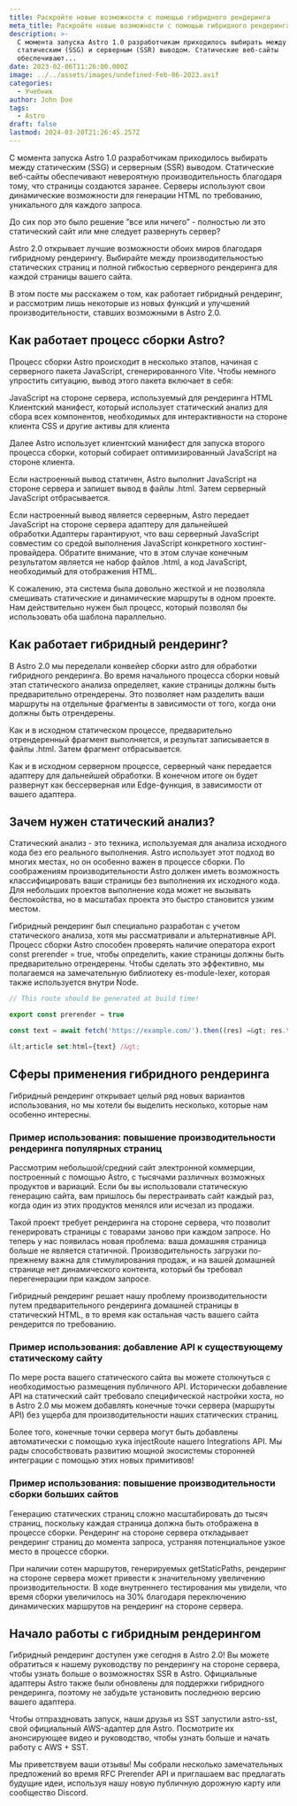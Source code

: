 ```yaml
---
title: Раскройте новые возможности с помощью гибридного рендеринга
meta_title: Раскройте новые возможности с помощью гибридного рендеринга - Igor Gorlov
description: >-
  С момента запуска Astro 1.0 разработчикам приходилось выбирать между
  статическим (SSG) и серверным (SSR) выводом. Статические веб-сайты
  обеспечивают...
date: 2023-02-06T11:26:00.000Z
image: ../../assets/images/undefined-Feb-06-2023.avif
categories:
  - Учебник
author: John Doe
tags:
  - Astro
draft: false
lastmod: 2024-03-20T21:26:45.257Z
---
```


С момента запуска Astro 1.0 разработчикам приходилось выбирать между статическим (SSG) и серверным (SSR) выводом. Статические веб-сайты обеспечивают невероятную производительность благодаря тому, что страницы создаются заранее. Серверы используют свои динамические возможности для генерации HTML по требованию, уникального для каждого запроса.

До сих пор это было решение ”все или ничего” - полностью ли это статический сайт или мне следует развернуть сервер?

Astro 2.0 открывает лучшие возможности обоих миров благодаря гибридному рендерингу. Выбирайте между производительностью статических страниц и полной гибкостью серверного рендеринга для каждой страницы вашего сайта.

В этом посте мы расскажем о том, как работает гибридный рендеринг, и рассмотрим лишь некоторые из новых функций и улучшений производительности, ставших возможными в Astro 2.0.

## Как работает процесс сборки Astro?

Процесс сборки Astro происходит в несколько этапов, начиная с серверного пакета JavaScript, сгенерированного Vite. Чтобы немного упростить ситуацию, вывод этого пакета включает в себя:

JavaScript на стороне сервера, используемый для рендеринга HTML Клиентский манифест, который использует статический анализ для сбора всех компонентов, необходимых для интерактивности на стороне клиента CSS и другие активы для клиента

Далее Astro использует клиентский манифест для запуска второго процесса сборки, который собирает оптимизированный JavaScript на стороне клиента.

Если настроенный вывод статичен, Astro выполнит JavaScript на стороне сервера и запишет вывод в файлы .html. Затем серверный JavaScript отбрасывается.

Если настроенный вывод является серверным, Astro передает JavaScript на стороне сервера адаптеру для дальнейшей обработки.Адаптеры гарантируют, что ваш серверный JavaScript совместим со средой выполнения JavaScript конкретного хостинг-провайдера. Обратите внимание, что в этом случае конечным результатом является не набор файлов .html, а код JavaScript, необходимый для отображения HTML.

К сожалению, эта система была довольно жесткой и не позволяла смешивать статические и динамические маршруты в одном проекте. Нам действительно нужен был процесс, который позволял бы использовать оба шаблона параллельно.

## Как работает гибридный рендеринг?

В Astro 2.0 мы переделали конвейер сборки astro для обработки гибридного рендеринга. Во время начального процесса сборки новый этап статического анализа определяет, какие страницы должны быть предварительно отрендерены. Это позволяет нам разделить ваши маршруты на отдельные фрагменты в зависимости от того, когда они должны быть отрендерены.

Как и в исходном статическом процессе, предварительно отрендеренный фрагмент выполняется, и результат записывается в файлы .html. Затем фрагмент отбрасывается.

Как и в исходном серверном процессе, серверный чанк передается адаптеру для дальнейшей обработки. В конечном итоге он будет развернут как бессерверная или Edge-функция, в зависимости от вашего адаптера.

## Зачем нужен статический анализ?

Статический анализ - это техника, используемая для анализа исходного кода без его реального выполнения. Astro использует этот подход во многих местах, но он особенно важен в процессе сборки. По соображениям производительности Astro должен иметь возможность классифицировать ваши страницы без выполнения их исходного кода. Для небольших проектов выполнение кода может не вызывать беспокойства, но в масштабах проекта это быстро становится узким местом.

Гибридный рендеринг был специально разработан с учетом статического анализа, хотя мы рассматривали и альтернативные API. Процесс сборки Astro способен проверять наличие оператора export const prerender = true, чтобы определить, какие страницы должны быть предварительно отрендерены. Чтобы сделать это эффективно, мы полагаемся на замечательную библиотеку es-module-lexer, которая также используется внутри Node.

```javascript
// This route should be generated at build time!

export const prerender = true

const text = await fetch('https://example.com/').then((res) =&gt; res.text())

&lt;article set:html={text} /&gt;
```

## Сферы применения гибридного рендеринга

Гибридный рендеринг открывает целый ряд новых вариантов использования, но мы хотели бы выделить несколько, которые нам особенно интересны.

### Пример использования: повышение производительности рендеринга популярных страниц

Рассмотрим небольшой/средний сайт электронной коммерции, построенный с помощью Astro, с тысячами различных возможных продуктов и вариаций. Если бы вы использовали статическую генерацию сайта, вам пришлось бы перестраивать сайт каждый раз, когда один из этих продуктов менялся или исчезал из продажи.

Такой проект требует рендеринга на стороне сервера, что позволит генерировать страницы с товарами заново при каждом запросе. Но теперь у нас появилась новая проблема: ваша домашняя страница больше не является статичной. Производительность загрузки по-прежнему важна для стимулирования продаж, и на вашей домашней странице нет динамического контента, который бы требовал перегенерации при каждом запросе.

Гибридный рендеринг решает нашу проблему производительности путем предварительного рендеринга домашней страницы в статический HTML, в то время как остальная часть вашего сайта рендерится по требованию.

### Пример использования: добавление API к существующему статическому сайту

По мере роста вашего статического сайта вы можете столкнуться с необходимостью размещения публичного API. Исторически добавление API на статический сайт требовало специфической настройки хоста, но в Astro 2.0 мы можем добавлять конечные точки сервера (маршруты API) без ущерба для производительности наших статических страниц.

Более того, конечные точки сервера могут быть добавлены автоматически с помощью хука injectRoute нашего Integrations API. Мы рады способствовать развитию мощной экосистемы сторонней интеграции с помощью этих новых примитивов!

### Пример использования: повышение производительности сборки больших сайтов

Генерацию статических страниц сложно масштабировать до тысяч страниц, поскольку каждая страница должна быть отображена в процессе сборки. Рендеринг на стороне сервера откладывает рендеринг страниц до момента запроса, устраняя потенциальное узкое место в процессе сборки.

При наличии сотен маршрутов, генерируемых getStaticPaths, рендеринг на стороне сервера может привести к значительному увеличению производительности. В ходе внутреннего тестирования мы увидели, что время сборки увеличилось на 30% благодаря переключению динамических маршрутов на рендеринг на стороне сервера.

## Начало работы с гибридным рендерингом

Гибридный рендеринг доступен уже сегодня в Astro 2.0! Вы можете обратиться к нашему руководству по рендерингу на стороне сервера, чтобы узнать больше о возможностях SSR в Astro. Официальные адаптеры Astro также были обновлены для поддержки гибридного рендеринга, поэтому не забудьте установить последнюю версию вашего адаптера.

Чтобы отпраздновать запуск, наши друзья из SST запустили astro-sst, свой официальный AWS-адаптер для Astro. Посмотрите их анонсирующее видео и руководство, чтобы узнать больше и начать работу с AWS + SST.

Мы приветствуем ваши отзывы! Мы собрали несколько замечательных предложений во время RFC Prerender API и приглашаем вас предлагать будущие идеи, используя нашу новую публичную дорожную карту или сообщество Discord.
